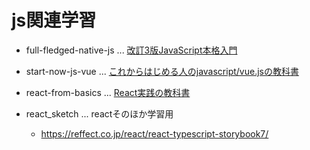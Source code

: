 # js関連学習
- full-fledged-native-js ... [改訂3版JavaScript本格入門](https://www.amazon.co.jp/%E6%94%B9%E8%A8%823%E7%89%88JavaScript%E6%9C%AC%E6%A0%BC%E5%85%A5%E9%96%80-%EF%BD%9E%E3%83%A2%E3%83%80%E3%83%B3%E3%82%B9%E3%82%BF%E3%82%A4%E3%83%AB%E3%81%AB%E3%82%88%E3%82%8B%E5%9F%BA%E7%A4%8E%E3%81%8B%E3%82%89%E7%8F%BE%E5%A0%B4%E3%81%A7%E3%81%AE%E5%BF%9C%E7%94%A8%E3%81%BE%E3%81%A7-%E5%B1%B1%E7%94%B0-%E7%A5%A5%E5%AF%9B/dp/4297132885/ref=pd_lpo_sccl_1/357-2208643-3997742?pd_rd_w=rv6NM&content-id=amzn1.sym.d769922e-188a-40cc-a180-3315f856e8d6&pf_rd_p=d769922e-188a-40cc-a180-3315f856e8d6&pf_rd_r=A95DRJWRQZMW16CMQS4S&pd_rd_wg=sJuNw&pd_rd_r=3659f0bd-ca7d-46fb-af32-188722c33169&pd_rd_i=4297132885&psc=1)
- start-now-js-vue ... [ これからはじめる人のjavascript/vue.jsの教科書](https://www.amazon.co.jp/%E6%94%B9%E8%A8%823%E7%89%88JavaScript%E6%9C%AC%E6%A0%BC%E5%85%A5%E9%96%80-%EF%BD%9E%E3%83%A2%E3%83%80%E3%83%B3%E3%82%B9%E3%82%BF%E3%82%A4%E3%83%AB%E3%81%AB%E3%82%88%E3%82%8B%E5%9F%BA%E7%A4%8E%E3%81%8B%E3%82%89%E7%8F%BE%E5%A0%B4%E3%81%A7%E3%81%AE%E5%BF%9C%E7%94%A8%E3%81%BE%E3%81%A7-%E5%B1%B1%E7%94%B0-%E7%A5%A5%E5%AF%9B/dp/4297132885/ref=pd_lpo_sccl_1/357-2208643-3997742?pd_rd_w=rv6NM&content-id=amzn1.sym.d769922e-188a-40cc-a180-3315f856e8d6&pf_rd_p=d769922e-188a-40cc-a180-3315f856e8d6&pf_rd_r=A95DRJWRQZMW16CMQS4S&pd_rd_wg=sJuNw&pd_rd_r=3659f0bd-ca7d-46fb-af32-188722c33169&pd_rd_i=4297132885&psc=1)

- react-from-basics ... [React実践の教科書](https://www.amazon.co.jp/%E3%83%A2%E3%83%80%E3%83%B3JavaScript%E3%81%AE%E5%9F%BA%E6%9C%AC%E3%81%8B%E3%82%89%E5%A7%8B%E3%82%81%E3%82%8B-React%E5%AE%9F%E8%B7%B5%E3%81%AE%E6%95%99%E7%A7%91%E6%9B%B8-%E6%9C%80%E6%96%B0ReactHooks%E5%AF%BE%E5%BF%9C-Informatics-IDEA/dp/481561072X)

- react_sketch ... reactそのほか学習用
  - https://reffect.co.jp/react/react-typescript-storybook7/